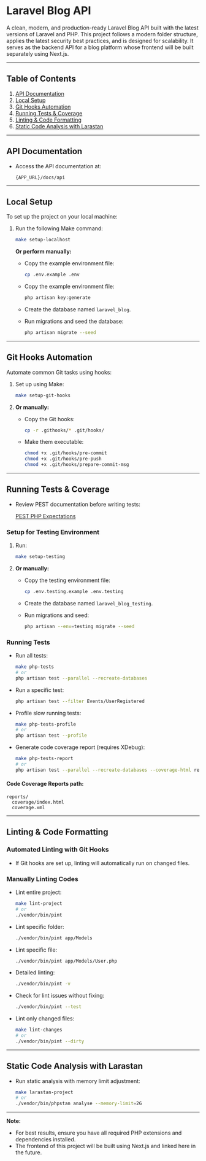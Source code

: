 
# Laravel Blog API

A clean, modern, and production-ready Laravel Blog API built with the latest versions of Laravel and PHP. This project follows a modern folder structure, applies the latest security best practices, and is designed for scalability. It serves as the backend API for a blog platform whose frontend will be built separately using Next.js.

---

## Table of Contents

1. [API Documentation](#api-documentation)
2. [Local Setup](#local-setup)
3. [Git Hooks Automation](#git-hooks-automation)
4. [Running Tests & Coverage](#running-tests--coverage)
5. [Linting & Code Formatting](#linting--code-formatting)
6. [Static Code Analysis with Larastan](#static-code-analysis-with-larastan)

---

## API Documentation

- Access the API documentation at:

  ```
  {APP_URL}/docs/api
  ```

---

## Local Setup

To set up the project on your local machine:

1. Run the following Make command:

   ```bash
   make setup-localhost
   ```

   **Or perform manually:**

   - Copy the example environment file:

     ```bash
     cp .env.example .env
     ```


   - Copy the example environment file:

     ```bash
     php artisan key:generate
     ```

   - Create the database named `laravel_blog`.

   - Run migrations and seed the database:

     ```bash
     php artisan migrate --seed
     ```

---

## Git Hooks Automation

Automate common Git tasks using hooks:

1. Set up using Make:

   ```bash
   make setup-git-hooks
   ```

2. **Or manually:**

   - Copy the Git hooks:

     ```bash
     cp -r .githooks/* .git/hooks/
     ```

   - Make them executable:

     ```bash
     chmod +x .git/hooks/pre-commit
     chmod +x .git/hooks/pre-push
     chmod +x .git/hooks/prepare-commit-msg
     ```

---

## Running Tests & Coverage

- Review PEST documentation before writing tests:

  [PEST PHP Expectations](https://pestphp.com/docs/expectations)

### Setup for Testing Environment

1. Run:

   ```bash
   make setup-testing
   ```

2. **Or manually:**

   - Copy the testing environment file:

     ```bash
     cp .env.testing.example .env.testing
     ```

   - Create the database named `laravel_blog_testing`.

   - Run migrations and seed:

     ```bash
     php artisan --env=testing migrate --seed
     ```

### Running Tests

- Run all tests:

  ```bash
  make php-tests
  # or
  php artisan test --parallel --recreate-databases
  ```

- Run a specific test:

  ```bash
  php artisan test --filter Events/UserRegistered
  ```

- Profile slow running tests:

  ```bash
  make php-tests-profile
  # or
  php artisan test --profile
  ```

- Generate code coverage report (requires XDebug):

  ```bash
  make php-tests-report
  # or
  php artisan test --parallel --recreate-databases --coverage-html reports/coverage --coverage-clover reports/coverage.xml
  ```

#### Code Coverage Reports path:

```
reports/
  coverage/index.html
  coverage.xml
```

---

## Linting & Code Formatting

### Automated Linting with Git Hooks

- If Git hooks are set up, linting will automatically run on changed files.

### Manually Linting Codes

- Lint entire project:

  ```bash
  make lint-project
  # or
  ./vendor/bin/pint
  ```

- Lint specific folder:

  ```bash
  ./vendor/bin/pint app/Models
  ```

- Lint specific file:

  ```bash
  ./vendor/bin/pint app/Models/User.php
  ```

- Detailed linting:

  ```bash
  ./vendor/bin/pint -v
  ```

- Check for lint issues without fixing:

  ```bash
  ./vendor/bin/pint --test
  ```

- Lint only changed files:

  ```bash
  make lint-changes
  # or
  ./vendor/bin/pint --dirty
  ```

---

## Static Code Analysis with Larastan

- Run static analysis with memory limit adjustment:

  ```bash
  make larastan-project
  # or
  ./vendor/bin/phpstan analyse --memory-limit=2G
  ```

---

**Note:**
- For best results, ensure you have all required PHP extensions and dependencies installed.
- The frontend of this project will be built using Next.js and linked here in the future.
